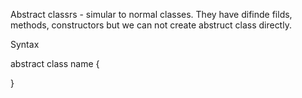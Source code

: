Abstract classrs - simular to normal classes. They have difinde filds, methods, constructors but we can not create abstruct class directly.

Syntax 

abstract class name {

}

